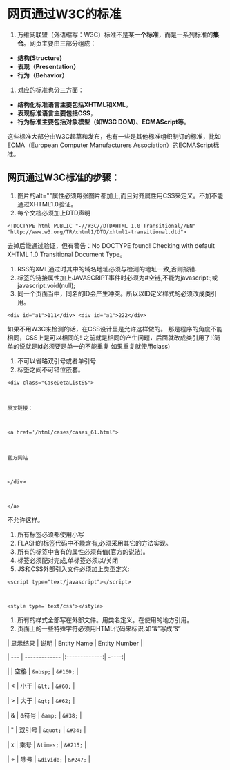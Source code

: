 # 网页通过W3C的标准

1. 万维网联盟（外语缩写：W3C）标准不是某**一个标准**，而是一系列标准的**集合**。网页主要由三部分组成：

* **结构\(Structure\)**
* **表现（Presentation）**
* **行为（Behavior）**

1. 对应的标准也分三方面：

* **结构化标准语言主要包括XHTML和XML**，
* **表现标准语言主要包括CSS**，
* **行为标准主要包括对象模型（如W3C DOM）、ECMAScript等**。

这些标准大部分由W3C起草和发布，也有一些是其他标准组织制订的标准，比如ECMA（European Computer Manufacturers Association）的ECMAScript标准。

## 网页通过W3C标准的步骤：

1. 图片的alt=""属性必须每张图片都加上,而且对齐属性用CSS来定义。不加不能通过XHTML1.0验证。
2. 每个文档必须加上DTD声明

```text
<!DOCTYPE html PUBLIC "-//W3C//DTDXHTML 1.0 Transitional//EN" "http://www.w3.org/TR/xhtml1/DTD/xhtml1-transitional.dtd">
```

去掉后能通过验证，但有警告：No DOCTYPE found! Checking with default XHTML 1.0 Transitional Document Type。

1. RSS的XML通过时其中的域名地址必须与检测的地址一致,否则报错.
2. 标签的链接属性加上JAVASCRIPT事件时必须为\#空链,不能为javascript:;或javascript:void\(null\);
3. 同一个页面当中，同名的ID会产生冲突。所以以ID定义样式的必须改成类引用。

```text
<div id="a1">111</div> <div id="a1">222</div>
```

如果不用W3C来检测的话，在CSS设计里是允许这样做的。 那是程序的角度不能相同，CSS上是可以相同的! 之前就是相同的产生问题，后面就改成类引用了!\(简单的说就是id必须要是单一的不能重复 如果重复就使用class\)

1. 不可以省略双引号或者单引号
2. 标签之间不可错位嵌套。

```text
<div class="CaseDetaListSS">



原文链接：



<a href='/html/cases/cases_61.html'>



官方网站



</div>



</a>
```

不允许这样。

1. 所有标签必须都使用小写
2. FLASH的标签代码中不能含有,必须采用其它的方法实现。
3. 所有的标签中含有的属性必须有值\(官方的说法\)。
4. 标签必须配对完成,单标签必须以/关闭
5. JS和CSS外部引入文件必须加上类型定义:

```text
<script type="text/javascript"></script>



<style type='text/css'></style>
```

1. 所有的样式全部写在外部文件。用类名定义。在使用的地方引用。
2. 页面上的一些特殊字符必须用HTML代码来标识.如“&”写成“&“

\| 显示结果 \| 说明 \| Entity Name \| Entity Number \|

\| --- \| ------------- \|:-------------:\| -----:\|

\| \| 空格 \| `&nbsp;` \| `&#160;` \|

\| &lt; \| 小于 \| `&lt;` \| `&#60;` \|

\| &gt; \| 大于 \| `&gt;` \| `&#62;` \|

\| & \| &符号 \| `&amp;` \| `&#38;` \|

\| " \| 双引号 \| `&quot;` \| `&#34;` \|

\| x \| 乘号 \| `&times;` \| `&#215;` \|

\| ÷ \| 除号 \| `&divide;` \| `&#247;` \|

